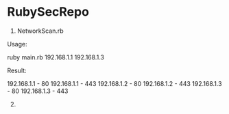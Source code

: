 # RubySecRepo

1. NetworkScan.rb 

Usage: 

ruby main.rb 192.168.1.1 192.168.1.3

Result:

192.168.1.1 - 80
192.168.1.1 - 443
192.168.1.2 - 80
192.168.1.2 - 443
192.168.1.3 - 80
192.168.1.3 - 443

2. 
